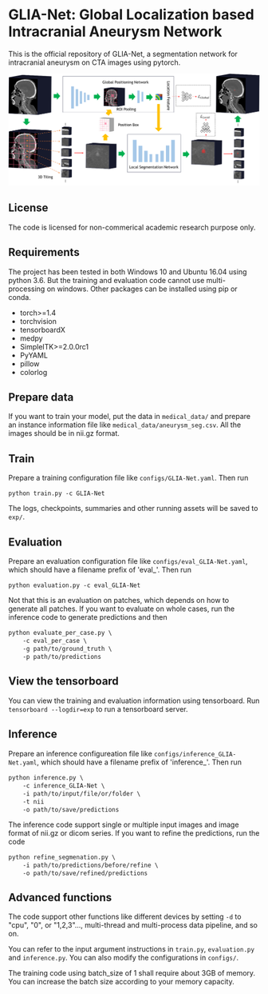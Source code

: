 # GLIA-Net: Global Localization based Intracranial Aneurysm Network

This is the official repository of GLIA-Net, a segmentation network for 
intracranial aneurysm on CTA images using pytorch. 

![Network structure](artworks/workflow.png)

## License
The code is licensed for non-commerical academic research purpose only.

## Requirements
The project has been tested in both Windows 10 and Ubuntu 16.04 using python 3.6.
But the training and evaluation code cannot use multi-processing on windows.
Other packages can be installed using pip or conda.

* torch>=1.4
* torchvision
* tensorboardX
* medpy
* SimpleITK>=2.0.0rc1
* PyYAML
* pillow
* colorlog


## Prepare data
If you want to train your model, put the data in `medical_data/` and 
prepare an instance information file like `medical_data/aneurysm_seg.csv`.
All the images should be in nii.gz format.

## Train
Prepare a training configuration file like `configs/GLIA-Net.yaml`.
Then run
```
python train.py -c GLIA-Net
```
The logs, checkpoints, summaries and other running assets will be saved to `exp/`.

## Evaluation
Prepare an evaluation configuration file like `configs/eval_GLIA-Net.yaml`, 
which should have a filename prefix of 'eval_'.
Then run
```
python evaluation.py -c eval_GLIA-Net
```
Not that this is an evaluation on patches, which depends on how to generate all patches.
If you want to evaluate on whole cases, run the inference code to generate predictions and then
```
python evaluate_per_case.py \
    -c eval_per_case \
    -g path/to/ground_truth \
    -p path/to/predictions
```

## View the tensorboard
You can view the training and evaluation information using tensorboard.
Run `tensorboard --logdir=exp` to run a tensorboard server.

## Inference
Prepare an inference configureation file like `configs/inference_GLIA-Net.yaml`,
which should have a filename prefix of 'inference_'.
Then run
```
python inference.py \
    -c inference_GLIA-Net \
    -i path/to/input/file/or/folder \
    -t nii
    -o path/to/save/predictions
```
The inference code support single or multiple input images and image format of nii.gz or dicom series.
If you want to refine the predictions, run the code
```
python refine_segmenation.py \
    -i path/to/predictions/before/refine \
    -o path/to/save/refined/predictions
```

## Advanced functions
The code support other functions like different devices by setting `-d` to "cpu", "0", or "1,2,3"...,
multi-thread and multi-process data pipeline, and so on.

You can refer to the input argument instructions in `train.py`, `evaluation.py` and `inference.py`.
You can also modify the configurations in `configs/`.

The training code using batch_size of 1 shall require about 3GB of memory. 
You can increase the batch size according to your memory capacity.